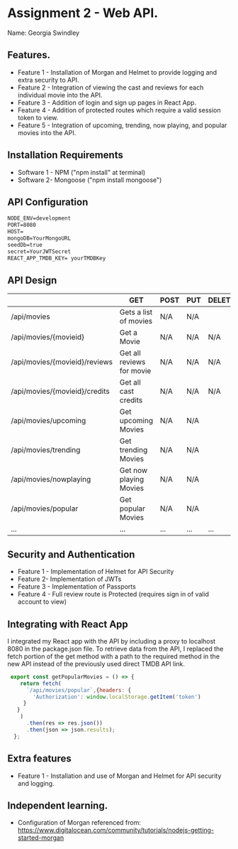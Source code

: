 # Assignment 2 - Web API.

Name: Georgia Swindley

## Features.
 
 + Feature 1 - Installation of Morgan and Helmet to provide logging and extra security to API.
 + Feature 2 - Integration of viewing the cast and reviews for each individual movie into the API.
 + Feature 3 - Addition of login and sign up pages in React App. 
 + Feature 4 - Addition of protected routes which require a valid session token to view.
 + Feature 5 - Integration of upcoming, trending, now playing, and popular movies into the API. 

## Installation Requirements

+ Software 1 - NPM ("npm install" at terminal)
+ Software 2- Mongoose ("npm install mongoose")

## API Configuration

```bat
NODE_ENV=development
PORT=8080
HOST=
mongoDB=YourMongoURL
seedDb=true
secret=YourJWTSecret
REACT_APP_TMDB_KEY= yourTMDBKey
```


## API Design

|  |  GET | POST | PUT | DELETE
| -- | -- | -- | -- | -- 
| /api/movies |Gets a list of movies | N/A | N/A |
| /api/movies/{movieid} | Get a Movie | N/A | N/A | N/A
| /api/movies/{movieid}/reviews | Get all reviews for movie | N/A | N/A | N/A 
| /api/movies/{movieid}/credits | Get all cast credits      | N/A | N/A | N/A
| /api/movies/upcoming  | Get upcoming Movies | N/A | N/A | | N/A | 
| /api/movies/trending  | Get trending Movies | N/A | N/A | | N/A |   
| /api/movies/nowplaying  | Get now playing Movies | N/A | N/A | | N/A |  
| /api/movies/popular  | Get popular Movies | N/A | N/A | | N/A |  
| ... | ... | ... | ... | ...

## Security and Authentication

+ Feature 1 - Implementation of Helmet for API Security
+ Feature 2- Implementation of JWTs
+ Feature 3 - Implementation of Passports
+ Feature 4 - Full review route is Protected (requires sign in of valid account to view)

## Integrating with React App

I integrated my React app with the API by including a proxy to localhost 8080 in the package.json file. To retrieve data from the API, I replaced the fetch portion of the get method with a path to the required method in the new API instead of the previously used direct TMDB API link. 

~~~Javascript
 export const getPopularMovies = () => {
    return fetch(
      `/api/movies/popular`,{headers: {
        'Authorization': window.localStorage.getItem('token')
     }
   }
    )
      .then(res => res.json())
      .then(json => json.results);
  };

~~~

## Extra features

+ Feature 1 - Installation and use of Morgan and Helmet for API security and logging. 

## Independent learning.

+ Configuration of Morgan referenced from: https://www.digitalocean.com/community/tutorials/nodejs-getting-started-morgan
